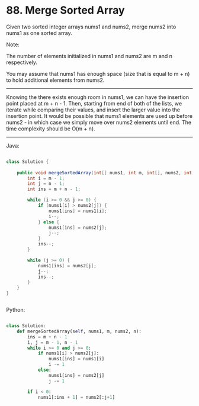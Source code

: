 # 88. Merge Sorted Array

Given two sorted integer arrays nums1 and nums2, merge nums2 into nums1 as one
sorted array.

Note:

The number of elements initialized in nums1 and nums2 are m and n respectively.

You may assume that nums1 has enough space (size that is equal to m + n) to
hold additional elements from nums2.

---

Knowing the there exists enough room in nums1, we can have the insertion point
placed at m + n - 1. Then, starting from end of both of the lists, we iterate
while comparing their values, and insert the larger value into the insertion
point. It would be possible that nums1 elements are used up before nums2 - in
which case we simply move over nums2 elements until end. The time complexity
should be O(m + n).

---

Java:

```java

class Solution {
    
    public void mergeSortedArray(int[] nums1, int m, int[], nums2, int n) {
        int i = m - 1;
        int j = n - 1;
        int ins = m + n - 1;

        while (i >= 0 && j >= 0) {
            if (nums1[i] > nums2[j]) {
                nums1[ins] = nums1[i];
                i--;
            } else {
                nums1[ins] = nums2[j];
                j--;
            }
            ins--;
        }

        while (j >= 0) {
            nums1[ins] = nums2[j];
            j--;
            ins--;
        }
    }
}



```

Python:

```python

class Solution:
    def mergeSortedArray(self, nums1, m, nums2, n):
        ins = m + n - 1
        i, j = m - 1, n - 1
        while i >= 0 and j >= 0:
            if nums1[i] > nums2[j]:
                nums1[ins] = nums1[i]
                i -= 1
            else:
                nums1[ins] = nums2[j]
                j -= 1

        if i < 0:
            nums1[:ins + 1] = nums2[:j+1]
```
